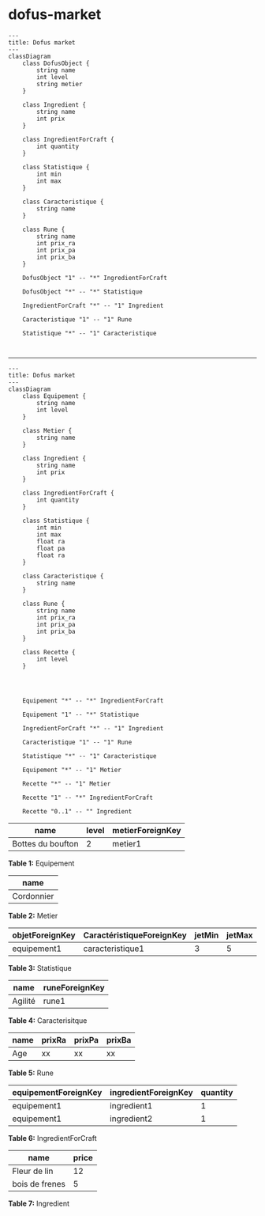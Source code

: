 # dofus-market

```mermaid
---
title: Dofus market
---
classDiagram
    class DofusObject {
        string name
        int level
        string metier
    }

    class Ingredient {
        string name
        int prix
    }

    class IngredientForCraft {
        int quantity
    }

    class Statistique {
        int min
        int max
    }

    class Caracteristique {
        string name
    }

    class Rune {
        string name
        int prix_ra
        int prix_pa
        int prix_ba
    }

    DofusObject "1" -- "*" IngredientForCraft

    DofusObject "*" -- "*" Statistique

    IngredientForCraft "*" -- "1" Ingredient

    Caracteristique "1" -- "1" Rune

    Statistique "*" -- "1" Caracteristique



```

---

```mermaid
---
title: Dofus market
---
classDiagram
    class Equipement {
        string name
        int level
    }

    class Metier {
        string name
    }

    class Ingredient {
        string name
        int prix
    }

    class IngredientForCraft {
        int quantity
    }

    class Statistique {
        int min
        int max
        float ra
        float pa
        float ra
    }

    class Caracteristique {
        string name
    }

    class Rune {
        string name
        int prix_ra
        int prix_pa
        int prix_ba
    }

    class Recette {
        int level
    }




    Equipement "*" -- "*" IngredientForCraft

    Equipement "1" -- "*" Statistique

    IngredientForCraft "*" -- "1" Ingredient

    Caracteristique "1" -- "1" Rune

    Statistique "*" -- "1" Caracteristique

    Equipement "*" -- "1" Metier

    Recette "*" -- "1" Metier

    Recette "1" -- "*" IngredientForCraft

    Recette "0..1" -- "" Ingredient

```


|name|level|metierForeignKey|
|----|---|---|
|Bottes du boufton|2|metier1|
**Table 1:** Equipement

|name|
|----|
|Cordonnier|
**Table 2:** Metier

|objetForeignKey|CaractéristiqueForeignKey|jetMin|jetMax|Ra|Pa|Ba|
|----|---|---|--|--|--|--|
|equipement1|caracteristique1|3|5|0.0|0.0|1.2|
**Table 3:** Statistique

|name|runeForeignKey|
|--|--|
|Agilité|rune1|
**Table 4:** Caracterisitque

|name|prixRa|prixPa|prixBa|
|--|--|--|--|
|Age|xx|xx|xx|
**Table 5:** Rune

|equipementForeignKey|ingredientForeignKey|quantity|
|--|--|--|
|equipement1|ingredient1|1|
|equipement1|ingredient2|1|
**Table 6:** IngredientForCraft

|name|price|
|--|--|
|Fleur de lin|12|
|bois de frenes|5|
**Table 7:** Ingredient
